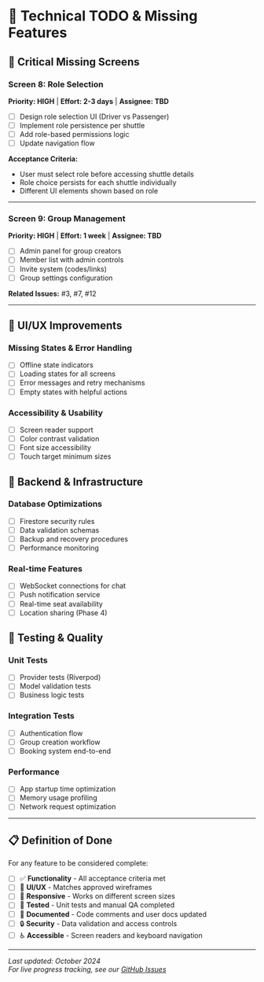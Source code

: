 # 📝 Technical TODO & Missing Features

## 🚨 **Critical Missing Screens** 

### Screen 8: Role Selection
**Priority: HIGH** | **Effort: 2-3 days** | **Assignee: TBD**

- [ ] Design role selection UI (Driver vs Passenger)
- [ ] Implement role persistence per shuttle
- [ ] Add role-based permissions logic
- [ ] Update navigation flow

**Acceptance Criteria:**
- User must select role before accessing shuttle details
- Role choice persists for each shuttle individually
- Different UI elements shown based on role

---

### Screen 9: Group Management  
**Priority: HIGH** | **Effort: 1 week** | **Assignee: TBD**

- [ ] Admin panel for group creators
- [ ] Member list with admin controls
- [ ] Invite system (codes/links)
- [ ] Group settings configuration

**Related Issues:** #3, #7, #12

---

## 📱 **UI/UX Improvements**

### Missing States & Error Handling
- [ ] Offline state indicators
- [ ] Loading states for all screens  
- [ ] Error messages and retry mechanisms
- [ ] Empty states with helpful actions

### Accessibility & Usability
- [ ] Screen reader support
- [ ] Color contrast validation
- [ ] Font size accessibility
- [ ] Touch target minimum sizes

## 🔧 **Backend & Infrastructure**

### Database Optimizations
- [ ] Firestore security rules
- [ ] Data validation schemas
- [ ] Backup and recovery procedures
- [ ] Performance monitoring

### Real-time Features
- [ ] WebSocket connections for chat
- [ ] Push notification service
- [ ] Real-time seat availability
- [ ] Location sharing (Phase 4)

## 🧪 **Testing & Quality**

### Unit Tests
- [ ] Provider tests (Riverpod)
- [ ] Model validation tests
- [ ] Business logic tests

### Integration Tests  
- [ ] Authentication flow
- [ ] Group creation workflow
- [ ] Booking system end-to-end

### Performance
- [ ] App startup time optimization
- [ ] Memory usage profiling
- [ ] Network request optimization

---

## 📋 **Definition of Done**

For any feature to be considered complete:

- [ ] ✅ **Functionality** - All acceptance criteria met
- [ ] 🎨 **UI/UX** - Matches approved wireframes
- [ ] 📱 **Responsive** - Works on different screen sizes  
- [ ] 🧪 **Tested** - Unit tests and manual QA completed
- [ ] 📖 **Documented** - Code comments and user docs updated
- [ ] 🔒 **Security** - Data validation and access controls
- [ ] ♿ **Accessible** - Screen readers and keyboard navigation

---

*Last updated: October 2024*  
*For live progress tracking, see our [GitHub Issues](https://github.com/your-repo/shuttlebiz/issues)*
